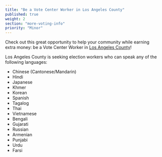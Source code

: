 ```yaml
---
title: "Be a Vote Center Worker in Los Angeles County"
published: true
weight: 2
section: "more-voting-info"
priority: "Minor"
---
```


Check out this great opportunity to help your community while earning extra money: be a Vote Center Worker in [Los Angeles County](https://www.lavote.net/home/voting-elections/pollworker-information/become-a-pollworker)!  

Los Angeles County is seeking election workers who can speak any of the following languages: 
- Chinese (Cantonese/Mandarin)
- Hindi
- Japanese
- Khmer
- Korean
- Spanish
- Tagalog
- Thai
- Vietnamese
- Bengali 
- Gujarati 
- Russian 
- Armenian 
- Punjabi 
- Urdu 
- Farsi